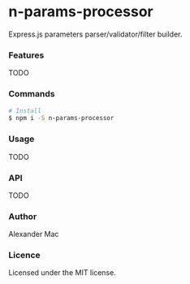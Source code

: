 # n-params-processor
Express.js parameters parser/validator/filter builder.

### Features
TODO

### Commands

```sh
# Install
$ npm i -S n-params-processor
```

### Usage
TODO

### API
TODO

### Author
Alexander Mac

### Licence
Licensed under the MIT license.
